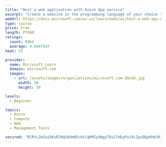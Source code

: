 ```yaml
---
title: "Host a web application with Azure App service"
excerpt: "Create a website in the programming language of your choice through the hosted web app platform in Azure App Service."
webUrl: https://docs.microsoft.com/en-us/learn/modules/host-a-web-app-with-azure-app-service/
type: course
price: Free
length: PT58M
ratings:
  count: 6964
  average: 4.6467547
heat: 53

provider:
  name: Microsoft Learn
  domain: microsoft.com
  images:
    - url: /assets/images/organizations/microsoft.com-50x50.jpg
      width: 50
      height: 50

levels:
  - Beginner

topics:
  - Azure
  - Compute
  - Web
  - Management Tools

secured: "BlRYLZmZwj6KoRlMqVAOmB5cHiCqRMIyUWgyTQs2lHDyPa19cZgvQQpHhWJ0IIloc2e8i4Zw+9dqHDTKVrlBSaIARuTSgHnBgssRxseHFtFe3UHIqhb+5ymk9y+EXSmypB+EQsWkTeywxpiRUljnfkn6EpXWcMLVmPCthTL1bXdJOshjSZ3Ky7zCXYQKxC+IoHgGLU/AofBx8hjeh8gSuw+K/SgG4vL2TDO184zImOqVXyMFvnQKMdL+OBH8PvOJmswtaHYH8GsNkL+aqktFibNpTb5e0mgRpAD3DHXICgtHMSKFUCxKIZYlC1PaofrkK0nHModNj9ay2IhvQgwSTE7Thf5youHyRUGMgT9NDIU0K8Fe/MU2kgpp5Z+PShbeBFnNQ/yFfH7I8gRnu4824B/UaQQPL8n4TfuKpGGaF38=;AqkerBeyDvOEmB8Kc+h0ng=="
---
```


